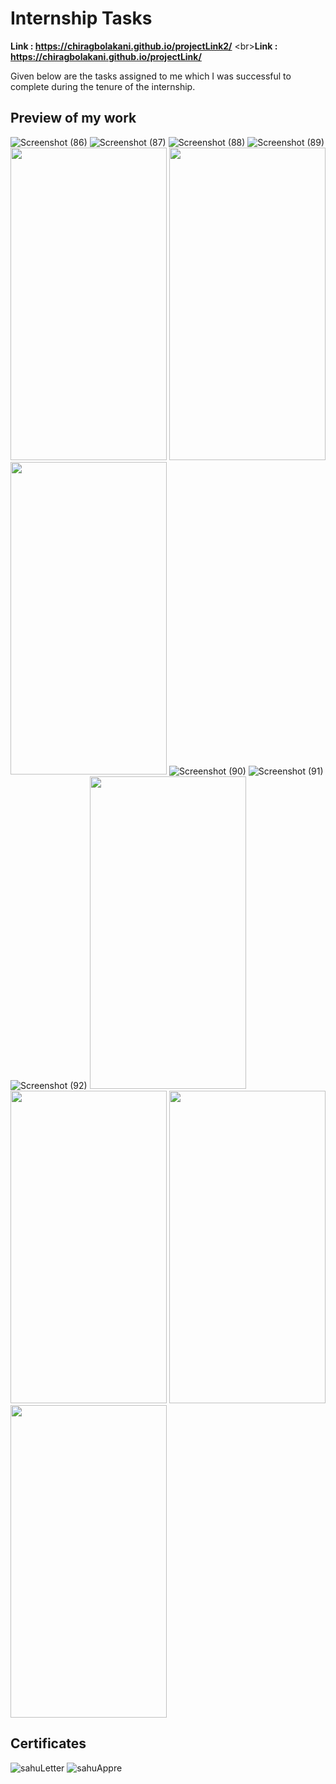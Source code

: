 # Internship Tasks
**Link : https://chiragbolakani.github.io/projectLink2/**
<br\>**Link : https://chiragbolakani.github.io/projectLink/**

Given below are the tasks assigned to me which I was successful to complete during the tenure of the internship. 

## Preview of my work
![Screenshot (86)](https://user-images.githubusercontent.com/62014238/95851579-0b2e1600-0d70-11eb-8380-375fcf1c6f46.png)
![Screenshot (87)](https://user-images.githubusercontent.com/62014238/95857096-bd69db80-0d78-11eb-84d7-147007614407.png)
![Screenshot (88)](https://user-images.githubusercontent.com/62014238/95857295-0588fe00-0d79-11eb-81b7-d6c4a7397e70.png)
![Screenshot (89)](https://user-images.githubusercontent.com/62014238/95858278-7846a900-0d7a-11eb-93fa-11667388f02d.png)
<img src = "https://user-images.githubusercontent.com/62014238/95859110-ba241f00-0d7b-11eb-921f-bbeb03f3b596.jpg" width = "250px" height = "500px">
<img src = "https://user-images.githubusercontent.com/62014238/95860336-8c3fda00-0d7d-11eb-8982-2dee2c7f74cc.jpg" width = "250px" height = "500px">
<img src = "https://user-images.githubusercontent.com/62014238/95860596-e04abe80-0d7d-11eb-90db-1adec8467080.jpg" width = "250px" height = "500px">
![Screenshot (90)](https://user-images.githubusercontent.com/62014238/95860999-74b52100-0d7e-11eb-968b-2757ebf6f920.png)
![Screenshot (91)](https://user-images.githubusercontent.com/62014238/95861431-10469180-0d7f-11eb-8110-dc1ad49b3423.png)
![Screenshot (92)](https://user-images.githubusercontent.com/62014238/95861525-30765080-0d7f-11eb-8c61-564e69a1305f.png)
<img src = "https://user-images.githubusercontent.com/62014238/95861678-6ddade00-0d7f-11eb-8986-a3a32fb9a67a.jpg" width = "250px" height = "500px">
<img src = "https://user-images.githubusercontent.com/62014238/95862186-230d9600-0d80-11eb-96a9-0263772cc10a.jpg" width = "250px" height = "500px">
<img src = "https://user-images.githubusercontent.com/62014238/95863906-5d783280-0d82-11eb-97d3-a2d24f7bdd10.jpg" width = "250px" height = "500px">
<img src = "https://user-images.githubusercontent.com/62014238/95864092-931d1b80-0d82-11eb-990e-9b51eca7ab53.jpg" width = "250px" height ="500px">

## Certificates 
![sahuLetter](https://user-images.githubusercontent.com/62014238/95864776-80efad00-0d83-11eb-8a60-9792a211b39e.jpg)
![sahuAppre](https://user-images.githubusercontent.com/62014238/95864885-9c5ab800-0d83-11eb-85dc-e37fd7cdd590.jpg)


